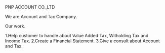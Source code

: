PNP ACCOUNT CO.,LTD

We are Account and Tax Company.

Our work.

1.Help customer to handle about Value Added Tax, Witholding Tax and Income Tax.
2.Create a Financial Statement.
3.Give a consult about Account and Tax.
